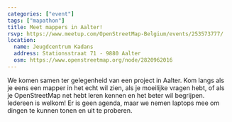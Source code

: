 ```yaml
---
categories: ["event"]
tags: ["mapathon"]
title: Meet mappers in Aalter!
rsvp: https://www.meetup.com/OpenStreetMap-Belgium/events/253573777/
location:
  name: Jeugdcentrum Kadans
  address: Stationsstraat 71 - 9880 Aalter
  osm: https://www.openstreetmap.org/node/2820962016
---
```


We komen samen ter gelegenheid van een project in Aalter. Kom langs als je eens een mapper in het echt wil zien, als je moeilijke vragen hebt, of als je OpenStreetMap net hebt leren kennen en het beter wil begrijpen. Iedereen is welkom! Er is geen agenda, maar we nemen laptops mee om dingen te kunnen tonen en uit te proberen.
